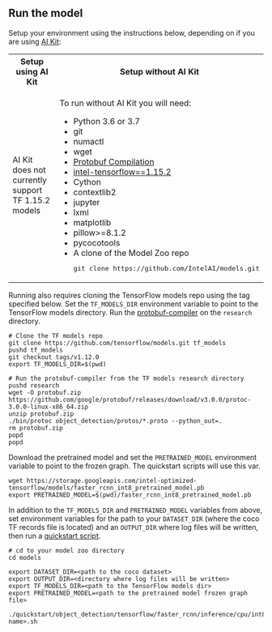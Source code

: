 <!--- 50. AI Kit -->
## Run the model

Setup your environment using the instructions below, depending on if you are
using [AI Kit](/docs/general/tensorflow/AIKit.md):

<table>
  <tr>
    <th>Setup using AI Kit</th>
    <th>Setup without AI Kit</th>
  </tr>
  <tr>
    <td>
      <p>AI Kit does not currently support TF 1.15.2 models</p>
    </td>
    <td>
      <p>To run without AI Kit you will need:</p>
      <ul>
        <li>Python 3.6 or 3.7
        <li>git
        <li>numactl
        <li>wget
        <li><a href="https://github.com/tensorflow/models/blob/v1.12.0/research/object_detection/g3doc/installation.md#protobuf-compilation">Protobuf Compilation</a>
        <li><a href="https://pypi.org/project/intel-tensorflow/1.15.2/">intel-tensorflow==1.15.2</a>
        <li>Cython
        <li>contextlib2
        <li>jupyter
        <li>lxml
        <li>matplotlib
        <li>pillow>=8.1.2
        <li>pycocotools
        <li>A clone of the Model Zoo repo<br />
        <pre>git clone https://github.com/IntelAI/models.git</pre>
      </ul>
    </td>
  </tr>
</table>

Running <model name> <precision> <mode> also requires cloning the TensorFlow
models repo using the tag specified below. Set the `TF_MODELS_DIR` environment
variable to point to the TensorFlow models directory. Run the
[protobuf-compiler](https://github.com/tensorflow/models/blob/v1.12.0/research/object_detection/g3doc/installation.md#protobuf-compilation)
on the `research` directory.
```
# Clone the TF models repo
git clone https://github.com/tensorflow/models.git tf_models
pushd tf_models
git checkout tags/v1.12.0
export TF_MODELS_DIR=$(pwd)

# Run the protobuf-compiler from the TF models research directory
pushd research
wget -O protobuf.zip https://github.com/google/protobuf/releases/download/v3.0.0/protoc-3.0.0-linux-x86_64.zip
unzip protobuf.zip
./bin/protoc object_detection/protos/*.proto --python_out=.
rm protobuf.zip
popd
popd
```

Download the pretrained model and set the `PRETRAINED_MODEL` environment
variable to point to the frozen graph. The quickstart scripts will use this var.
```
wget https://storage.googleapis.com/intel-optimized-tensorflow/models/faster_rcnn_int8_pretrained_model.pb
export PRETRAINED_MODEL=$(pwd)/faster_rcnn_int8_pretrained_model.pb
```

In addition to the `TF_MODELS_DIR` and `PRETRAINED_MODEL` variables from
above, set environment variables for the path to your `DATASET_DIR` (where
the coco TF records file is located) and an `OUTPUT_DIR` where log files
will be written, then run a [quickstart script](#quick-start-scripts).
```
# cd to your model zoo directory
cd models

export DATASET_DIR=<path to the coco dataset>
export OUTPUT_DIR=<directory where log files will be written>
export TF_MODELS_DIR=<path to the TensorFlow models dir>
export PRETRAINED_MODEL=<path to the pretrained model frozen graph file>

./quickstart/object_detection/tensorflow/faster_rcnn/inference/cpu/int8/<script name>.sh
```